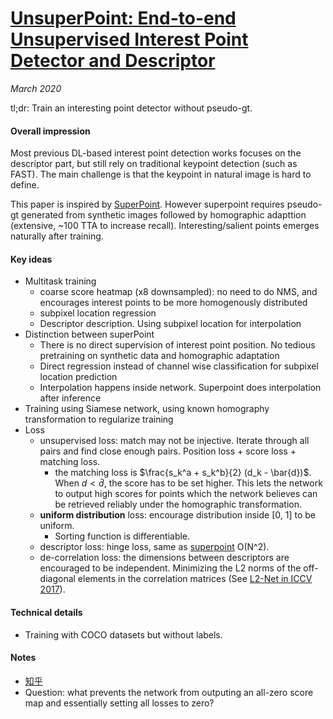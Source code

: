 # [UnsuperPoint: End-to-end Unsupervised Interest Point Detector and Descriptor](https://arxiv.org/abs/1907.04011)

_March 2020_

tl;dr: Train an interesting point detector without pseudo-gt.

#### Overall impression
Most previous DL-based interest point detection works focuses on the descriptor part, but still rely on traditional keypoint detection (such as FAST). The main challenge is that the keypoint in natural image is hard to define.

This paper is inspired by [SuperPoint](superpoint.md). However superpoint requires pseudo-gt generated from synthetic images followed by homographic adapttion (extensive, ~100 TTA to increase recall). Interesting/salient points emerges naturally after training.

#### Key ideas
- Multitask training
	- coarse score heatmap (x8 downsampled): no need to do NMS, and encourages interest points to be more homogenously distributed
	- subpixel location regression
	- Descriptor description. Using subpixel location for interpolation
- Distinction between superPoint
	- There is no direct supervision of interest point position. No tedious pretraining on synthetic data and homographic adaptation
	- Direct regression instead of channel wise classification for subpixel location prediction
	- Interpolation happens inside network. Superpoint does interpolation after inference
- Training using Siamese network, using known homography transformation to regularize training
- Loss
	- unsupervised loss: match may not be injective. Iterate through all pairs and find close enough pairs. Position loss + score loss + matching loss. 
		- the matching loss is $\frac{s_k^a + s_k^b}{2} (d_k - \bar{d})$. When $d < \bar{d}$, the score has to be set higher. This lets the network to output high scores for points which the network believes can be retrieved reliably under the homographic transformation.
	- **uniform distribution** loss: encourage distribution inside [0, 1] to be uniform. 
		- Sorting function is differentiable.
	- descriptor loss: hinge loss, same as [superpoint](superpoint.md) O(N^2).
	- de-correlation loss: the dimensions between descriptors are encouraged to be independent. Minimizing the L2 norms of the off-diagonal elements in the correlation matrices (See [L2-Net in ICCV 2017](http://www.nlpr.ia.ac.cn/fanbin/pub/L2-Net_CVPR17.pdf)).

#### Technical details
- Training with COCO datasets but without labels.

#### Notes
- [知乎](https://www.zhihu.com/question/344670370/answer/899793208)
- Question: what prevents the network from outputing an all-zero score map and essentially setting all losses to zero?

